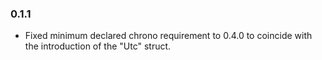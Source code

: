 ### 0.1.1

- Fixed minimum declared chrono requirement to 0.4.0 to coincide
  with the introduction of the "Utc" struct.
